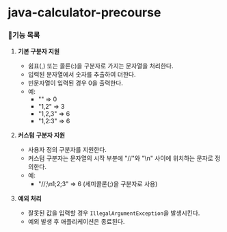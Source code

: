 # java-calculator-precourse

### 🔻기능 목록

1. **기본 구분자 지원**
   - 쉼표(,) 또는 콜론(:)을 구분자로 가지는 문자열을 처리한다.
   - 입력된 문자열에서 숫자를 추출하여 더한다.
   - 빈문자열이 입력된 경우 0을 출력한다.
   - 예: 
     - "" => 0
     - "1,2" => 3
     - "1,2,3" => 6
     - "1,2:3" => 6

2. **커스텀 구분자 지원**
   - 사용자 정의 구분자를 지원한다.
   - 커스텀 구분자는 문자열의 시작 부분에 "//"와 "\n" 사이에 위치하는 문자로 정의한다.
   - 예: 
     - "//;\n1;2;3" => 6 (세미콜론(;)을 구분자로 사용)

3. **예외 처리**
   - 잘못된 값을 입력할 경우 `IllegalArgumentException`을 발생시킨다.
   - 예외 발생 후 애플리케이션은 종료된다.
